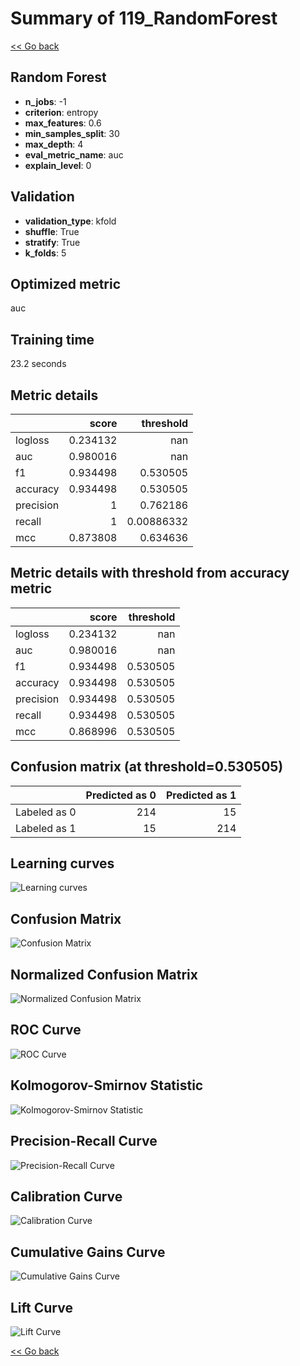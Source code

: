 # Summary of 119_RandomForest

[<< Go back](../README.md)


## Random Forest
- **n_jobs**: -1
- **criterion**: entropy
- **max_features**: 0.6
- **min_samples_split**: 30
- **max_depth**: 4
- **eval_metric_name**: auc
- **explain_level**: 0

## Validation
 - **validation_type**: kfold
 - **shuffle**: True
 - **stratify**: True
 - **k_folds**: 5

## Optimized metric
auc

## Training time

23.2 seconds

## Metric details
|           |    score |    threshold |
|:----------|---------:|-------------:|
| logloss   | 0.234132 | nan          |
| auc       | 0.980016 | nan          |
| f1        | 0.934498 |   0.530505   |
| accuracy  | 0.934498 |   0.530505   |
| precision | 1        |   0.762186   |
| recall    | 1        |   0.00886332 |
| mcc       | 0.873808 |   0.634636   |


## Metric details with threshold from accuracy metric
|           |    score |   threshold |
|:----------|---------:|------------:|
| logloss   | 0.234132 |  nan        |
| auc       | 0.980016 |  nan        |
| f1        | 0.934498 |    0.530505 |
| accuracy  | 0.934498 |    0.530505 |
| precision | 0.934498 |    0.530505 |
| recall    | 0.934498 |    0.530505 |
| mcc       | 0.868996 |    0.530505 |


## Confusion matrix (at threshold=0.530505)
|              |   Predicted as 0 |   Predicted as 1 |
|:-------------|-----------------:|-----------------:|
| Labeled as 0 |              214 |               15 |
| Labeled as 1 |               15 |              214 |

## Learning curves
![Learning curves](learning_curves.png)
## Confusion Matrix

![Confusion Matrix](confusion_matrix.png)


## Normalized Confusion Matrix

![Normalized Confusion Matrix](confusion_matrix_normalized.png)


## ROC Curve

![ROC Curve](roc_curve.png)


## Kolmogorov-Smirnov Statistic

![Kolmogorov-Smirnov Statistic](ks_statistic.png)


## Precision-Recall Curve

![Precision-Recall Curve](precision_recall_curve.png)


## Calibration Curve

![Calibration Curve](calibration_curve_curve.png)


## Cumulative Gains Curve

![Cumulative Gains Curve](cumulative_gains_curve.png)


## Lift Curve

![Lift Curve](lift_curve.png)



[<< Go back](../README.md)
